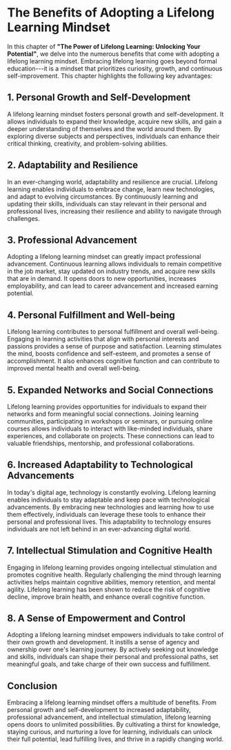 The Benefits of Adopting a Lifelong Learning Mindset
=============================================================

In this chapter of **"The Power of Lifelong Learning: Unlocking Your Potential"**, we delve into the numerous benefits that come with adopting a lifelong learning mindset. Embracing lifelong learning goes beyond formal education---it is a mindset that prioritizes curiosity, growth, and continuous self-improvement. This chapter highlights the following key advantages:

**1. Personal Growth and Self-Development**
-------------------------------------------

A lifelong learning mindset fosters personal growth and self-development. It allows individuals to expand their knowledge, acquire new skills, and gain a deeper understanding of themselves and the world around them. By exploring diverse subjects and perspectives, individuals can enhance their critical thinking, creativity, and problem-solving abilities.

**2. Adaptability and Resilience**
----------------------------------

In an ever-changing world, adaptability and resilience are crucial. Lifelong learning enables individuals to embrace change, learn new technologies, and adapt to evolving circumstances. By continuously learning and updating their skills, individuals can stay relevant in their personal and professional lives, increasing their resilience and ability to navigate through challenges.

**3. Professional Advancement**
-------------------------------

Adopting a lifelong learning mindset can greatly impact professional advancement. Continuous learning allows individuals to remain competitive in the job market, stay updated on industry trends, and acquire new skills that are in demand. It opens doors to new opportunities, increases employability, and can lead to career advancement and increased earning potential.

**4. Personal Fulfillment and Well-being**
------------------------------------------

Lifelong learning contributes to personal fulfillment and overall well-being. Engaging in learning activities that align with personal interests and passions provides a sense of purpose and satisfaction. Learning stimulates the mind, boosts confidence and self-esteem, and promotes a sense of accomplishment. It also enhances cognitive function and can contribute to improved mental health and overall well-being.

**5. Expanded Networks and Social Connections**
-----------------------------------------------

Lifelong learning provides opportunities for individuals to expand their networks and form meaningful social connections. Joining learning communities, participating in workshops or seminars, or pursuing online courses allows individuals to interact with like-minded individuals, share experiences, and collaborate on projects. These connections can lead to valuable friendships, mentorship, and professional collaborations.

**6. Increased Adaptability to Technological Advancements**
-----------------------------------------------------------

In today's digital age, technology is constantly evolving. Lifelong learning enables individuals to stay adaptable and keep pace with technological advancements. By embracing new technologies and learning how to use them effectively, individuals can leverage these tools to enhance their personal and professional lives. This adaptability to technology ensures individuals are not left behind in an ever-advancing digital world.

**7. Intellectual Stimulation and Cognitive Health**
----------------------------------------------------

Engaging in lifelong learning provides ongoing intellectual stimulation and promotes cognitive health. Regularly challenging the mind through learning activities helps maintain cognitive abilities, memory retention, and mental agility. Lifelong learning has been shown to reduce the risk of cognitive decline, improve brain health, and enhance overall cognitive function.

**8. A Sense of Empowerment and Control**
-----------------------------------------

Adopting a lifelong learning mindset empowers individuals to take control of their own growth and development. It instills a sense of agency and ownership over one's learning journey. By actively seeking out knowledge and skills, individuals can shape their personal and professional paths, set meaningful goals, and take charge of their own success and fulfillment.

Conclusion
----------

Embracing a lifelong learning mindset offers a multitude of benefits. From personal growth and self-development to increased adaptability, professional advancement, and intellectual stimulation, lifelong learning opens doors to unlimited possibilities. By cultivating a thirst for knowledge, staying curious, and nurturing a love for learning, individuals can unlock their full potential, lead fulfilling lives, and thrive in a rapidly changing world.

